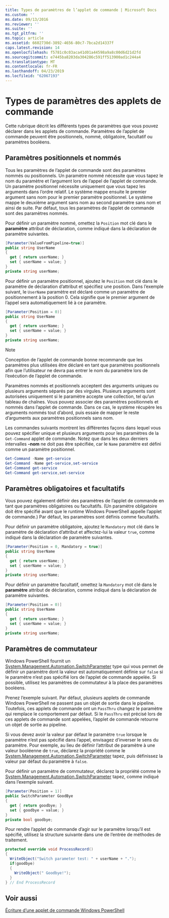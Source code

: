 ```yaml
---
title: Types de paramètres de l’applet de commande | Microsoft Docs
ms.custom: ''
ms.date: 09/13/2016
ms.reviewer: ''
ms.suite: ''
ms.tgt_pltfrm: ''
ms.topic: article
ms.assetid: 6602730d-3892-4656-80c7-7bca2d14337f
caps.latest.revision: 14
ms.openlocfilehash: f5781c0c03aca41d01a44598a9a8c00d6d21d2fd
ms.sourcegitcommit: e7445ba8203da304286c591ff513900ad1c244a4
ms.translationtype: MT
ms.contentlocale: fr-FR
ms.lasthandoff: 04/23/2019
ms.locfileid: "62067193"
---
```

# <a name="types-of-cmdlet-parameters"></a>Types de paramètres des applets de commande

Cette rubrique décrit les différents types de paramètres que vous pouvez déclarer dans les applets de commande. Paramètres de l’applet de commande peuvent être positionnels, nommé, obligatoire, facultatif ou paramètres booléens.

## <a name="positional-and-named-parameters"></a>Paramètres positionnels et nommés

Tous les paramètres de l’applet de commande sont des paramètres nommés ou positionnels. Un paramètre nommé nécessite que vous tapez le nom du paramètre et l’argument lors de l’appel de l’applet de commande. Un paramètre positionnel nécessite uniquement que vous tapez les arguments dans l’ordre relatif. Le système mappe ensuite le premier argument sans nom pour le premier paramètre positionnel. Le système mappe le deuxième argument sans nom au second paramètre sans nom et ainsi de suite. Par défaut, tous les paramètres de l’applet de commande sont des paramètres nommés.

Pour définir un paramètre nommé, omettez la `Position` mot clé dans le **paramètre** attribut de déclaration, comme indiqué dans la déclaration de paramètre suivantes.

```csharp
[Parameter(ValueFromPipeline=true)]
public string UserName
{
  get { return userName; }
  set { userName = value; }
}
private string userName;
```

Pour définir un paramètre positionnel, ajoutez le `Position` mot clé dans le paramètre de déclaration d’attribut et spécifiez une position. Dans l’exemple suivant, le `UserName` paramètre est déclaré comme un paramètre de positionnement à la position 0. Cela signifie que le premier argument de l’appel sera automatiquement lié à ce paramètre.

```csharp
[Parameter(Position = 0)]
public string UserName
{
  get { return userName; }
  set { userName = value; }
}
private string userName;
```

> [!NOTE]
> Conception de l’applet de commande bonne recommande que les paramètres plus utilisées être déclaré en tant que paramètres positionnels afin que l’utilisateur ne devra pas entrer le nom du paramètre lors de l’exécution de l’applet de commande.

Paramètres nommés et positionnels acceptent des arguments uniques ou plusieurs arguments séparés par des virgules. Plusieurs arguments sont autorisées uniquement si le paramètre accepte une collection, tel qu’un tableau de chaînes. Vous pouvez associer des paramètres positionnels et nommés dans l’applet de commande. Dans ce cas, le système récupère les arguments nommés tout d’abord, puis essaie de mapper le reste d’arguments aux paramètres positionnels sans nom.

Les commandes suivants montrent les différentes façons dans lequel vous pouvez spécifier unique et plusieurs arguments pour les paramètres de la `Get-Command` applet de commande. Notez que dans les deux derniers intervalles **-nom** ne doit pas être spécifiée, car le `Name` paramètre est défini comme un paramètre positionnel.

```powershell
Get-Command -Name get-service
Get-Command -Name get-service,set-service
Get-Command get-service
Get-Command get-service,set-service
```

## <a name="mandatory-and-optional-parameters"></a>Paramètres obligatoires et facultatifs

Vous pouvez également définir des paramètres de l’applet de commande en tant que paramètres obligatoires ou facultatifs. (Un paramètre obligatoire doit être spécifié avant que le runtime Windows PowerShell appelle l’applet de commande.)  Par défaut, les paramètres sont définis comme facultatifs.

Pour définir un paramètre obligatoire, ajoutez le `Mandatory` mot clé dans le paramètre de déclaration d’attribut et affectez-lui la valeur `true`, comme indiqué dans la déclaration de paramètre suivantes.

```csharp
[Parameter(Position = 0, Mandatory = true)]
public string UserName
{
  get { return userName; }
  set { userName = value; }
}
private string userName;
```

Pour définir un paramètre facultatif, omettez la `Mandatory` mot clé dans le **paramètre** attribut de déclaration, comme indiqué dans la déclaration de paramètre suivantes.

```csharp
[Parameter(Position = 0)]
public string UserName
{
  get { return userName; }
  set { userName = value; }
}
private string userName;
```

## <a name="switch-parameters"></a>Paramètres de commutateur

Windows PowerShell fournit un [System.Management.Automation.SwitchParameter](/dotnet/api/System.Management.Automation.SwitchParameter) type qui vous permet de définir un paramètre dont la valeur est automatiquement définie sur `false` si le paramètre n’est pas spécifié lors de l’applet de commande appelée. Si possible, utilisez les paramètres de commutateur à la place des paramètres booléens.

Prenez l’exemple suivant. Par défaut, plusieurs applets de commande Windows PowerShell ne passent pas un objet de sortie dans le pipeline. Toutefois, ces applets de commande ont un `PassThru` changez le paramètre qui remplace le comportement par défaut. Si le `PassThru` est précisé lors de ces applets de commande sont appelées, l’applet de commande retourne un objet de sortie au pipeline.

Si vous devez avoir la valeur par défaut le paramètre `true` lorsque le paramètre n’est pas spécifié dans l’appel, envisagez d’inverser le sens du paramètre. Pour exemple, au lieu de définir l’attribut de paramètre à une valeur booléenne de `true`, déclarez la propriété comme le [System.Management.Automation.SwitchParameter](/dotnet/api/System.Management.Automation.SwitchParameter) tapez, puis définissez la valeur par défaut du paramètre à `false`.

Pour définir un paramètre de commutateur, déclarez la propriété comme le [System.Management.Automation.SwitchParameter](/dotnet/api/System.Management.Automation.SwitchParameter) tapez, comme indiqué dans l’exemple suivant.

```csharp
[Parameter(Position = 1)]
public SwitchParameter GoodBye
{
  get { return goodbye; }
  set { goodbye = value; }
}
private bool goodbye;
```

Pour rendre l’applet de commande d’agir sur le paramètre lorsqu’il est spécifié, utilisez la structure suivante dans une de l’entrée de méthodes de traitement.

```csharp
protected override void ProcessRecord()
{
  WriteObject("Switch parameter test: " + userName + ".");
  if(goodbye)
  {
    WriteObject(" Goodbye!");
  }
} // End ProcessRecord
```

## <a name="see-also"></a>Voir aussi

[Écriture d’une applet de commande Windows PowerShell](./writing-a-windows-powershell-cmdlet.md)

